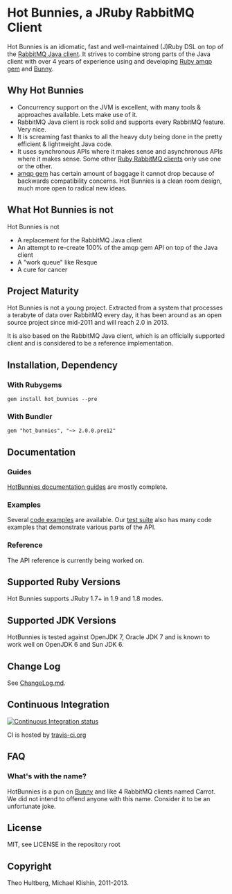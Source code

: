# Hot Bunnies, a JRuby RabbitMQ Client

Hot Bunnies is an idiomatic, fast and well-maintained (J)Ruby DSL on top of the [RabbitMQ Java client](http://www.rabbitmq.com/api-guide.html). It strives to combine
strong parts of the Java client with over 4 years of experience using and developing [Ruby amqp gem](http://rubyamqp.info)
and [Bunny](http://rubybunny.info).

## Why Hot Bunnies

 * Concurrency support on the JVM is excellent, with many tools & approaches available. Lets make use of it.
 * RabbitMQ Java client is rock solid and supports every RabbitMQ feature. Very nice.
 * It is screaming fast thanks to all the heavy duty being done in the pretty efficient & lightweight Java code.
 * It uses synchronous APIs where it makes sense and asynchronous APIs where it makes sense. Some other [Ruby RabbitMQ clients](https://github.com/ruby-amqp)
   only use one or the other.
 * [amqp gem](https://github.com/ruby-amqp/amqp) has certain amount of baggage it cannot drop because of backwards compatibility concerns. Hot Bunnies is a
   clean room design, much more open to radical new ideas.


## What Hot Bunnies is not

Hot Bunnies is not

 * A replacement for the RabbitMQ Java client
 * An attempt to re-create 100% of the amqp gem API on top of the Java client
 * A "work queue" like Resque
 * A cure for cancer


## Project Maturity

Hot Bunnies is not a young project. Extracted from a system that processes a terabyte of data
over RabbitMQ every day, it has been around as an open source project since mid-2011 and will
reach 2.0 in 2013.

It is also based on the RabbitMQ Java client, which is an officially supported client
and is considered to be a reference implementation.


## Installation, Dependency

### With Rubygems

    gem install hot_bunnies --pre

### With Bundler

    gem "hot_bunnies", "~> 2.0.0.pre12"


## Documentation

### Guides

[HotBunnies documentation guides](http://hotbunnies.info) are mostly complete.

### Examples

Several [code examples](examples) are available. Our [test suite](spec/integration) also has many code examples
that demonstrate various parts of the API.

### Reference

The API reference is currently being worked on.


## Supported Ruby Versions

Hot Bunnies supports JRuby 1.7+ in 1.9 and 1.8 modes.


## Supported JDK Versions

HotBunnies is tested against OpenJDK 7, Oracle JDK 7 and is
known to work well on OpenJDK 6 and Sun JDK 6.


## Change Log

See [ChangeLog.md](ChangeLog.md).


## Continuous Integration

[![Continuous Integration status](https://secure.travis-ci.org/ruby-amqp/hot_bunnies.png)](http://travis-ci.org/ruby-amqp/hot_bunnies)

CI is hosted by [travis-ci.org](http://travis-ci.org)


## FAQ

### What's with the name?

HotBunnies is a pun on [Bunny](http://rubybunny.info) and like 4 RabbitMQ clients named
Carrot. We did not intend to offend anyone with this name. Consider it to be
an unfortunate joke.


## License

MIT, see LICENSE in the repository root


## Copyright

Theo Hultberg, Michael Klishin, 2011-2013.
